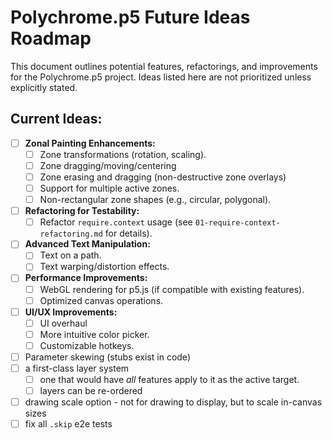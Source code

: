 # Polychrome.p5 Future Ideas Roadmap

This document outlines potential features, refactorings, and improvements for the Polychrome.p5 project. Ideas listed here are not prioritized unless explicitly stated.

## Current Ideas:

- [ ] **Zonal Painting Enhancements:**
  - [ ] Zone transformations (rotation, scaling).
  - [ ] Zone dragging/moving/centering
  - [ ] Zone erasing and dragging (non-destructive zone overlays)
  - [ ] Support for multiple active zones.
  - [ ] Non-rectangular zone shapes (e.g., circular, polygonal).
- [ ] **Refactoring for Testability:**
  - [ ] Refactor `require.context` usage (see `01-require-context-refactoring.md` for details).  
- [ ] **Advanced Text Manipulation:**
  - [ ] Text on a path.
  - [ ] Text warping/distortion effects.
- [ ] **Performance Improvements:**
  - [ ] WebGL rendering for p5.js (if compatible with existing features).
  - [ ] Optimized canvas operations.
- [ ] **UI/UX Improvements:**
  - [ ] UI overhaul
  - [ ] More intuitive color picker.
  - [ ] Customizable hotkeys.
- [ ] Parameter skewing (stubs exist in code)  
- [ ] a first-class layer system
  - [ ] one that would have _all_ features apply to it as the active target. 
  - [ ] layers can be re-ordered
- [ ] drawing scale option - not for drawing to display, but to scale in-canvas sizes
- [ ] fix all `.skip` e2e tests
